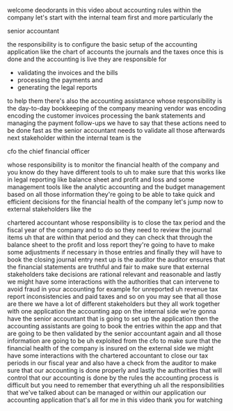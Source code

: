 welcome deodorants in this video about accounting rules within the company let's start with the internal team first and
more particularly the 

senior accountant 

the responsibility is to configure the basic setup of the accounting application
like the chart of accounts the journals and the taxes once this is done and the accounting is live they are responsible
for 
 - validating the invoices and the bills 
 - processing the payments and 
 - generating the legal reports 
 
to help them there's
also the accounting assistance whose responsibility is the day-to-day bookkeeping of the company meaning vendor was
encoding encoding the customer invoices processing the bank statements and managing the payment follow-ups we have to
say that these actions need to be done fast as the senior accountant needs to validate all those afterwards 
next
stakeholder within the internal team is the 

cfo the chief financial officer 

whose responsibility is to monitor the
financial health of the company and you know do they have different tools to uh to make sure that this works like in
legal reporting like balance sheet and profit and loss and some management tools like the analytic accounting and the
budget management based on all those information they're going to be able to take quick and efficient decisions for the
financial health of the company let's jump now to external stakeholders like the 

chartered accountant whose
responsibility is to close the tax period and the fiscal year of the company and to do so they need to review the
journal items uh that are within that period and they can check that through the balance sheet to the profit and loss
report they're going to have to make some adjustments if necessary in those entries and finally they will have to book
the closing journal entry next up is the auditor the auditor ensures that the financial statements are truthful and fair
to make sure that external stakeholders take decisions are rational relevant and reasonable and lastly we might have
some interactions with the authorities that can intervene to avoid fraud in your accounting for example for unreported
uh revenue tax report inconsistencies and paid taxes and so on you may see that all those are there we have a lot of
different stakeholders but they all work together with one application the accounting app on the internal side we're
gonna have the senior accountant that is going to set up the application then the accounting assistants are going to
book the entries within the app and that are going to be then validated by the senior accountant again and all those
information are going to be uh exploited from the cfo to make sure that the financial health of the company is insured
on the external side we might have some interactions with the chartered accountant to close our tax periods in our
fiscal year and also have a check from the auditor to make sure that our accounting is done properly and lastly the
authorities that will control that our accounting is done by the rules the accounting process is difficult but you need
to remember that everything uh all the responsibilities that we've talked about can be managed or within our application
our accounting application that's all for me in this video thank you for watching  